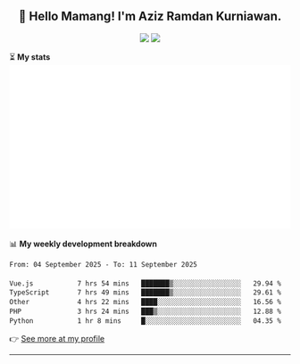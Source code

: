 <h2 align="center">👋 Hello Mamang! I'm Aziz Ramdan Kurniawan.</h2>  
<p align="center">
  <img src="https://komarev.com/ghpvc/?username=azizramdan">
  <img src="https://wakatime.com/badge/user/90056fa0-4c31-4eca-954e-2a3ac05896f9.svg">
</p>
    
⏳ **My stats**  
![](https://raw.githubusercontent.com/azizramdan/github-stats/master/generated/overview.svg#gh-dark-mode-only)

📊 **My weekly development breakdown**
<!--START_SECTION:waka-->

```txt
From: 04 September 2025 - To: 11 September 2025

Vue.js           7 hrs 54 mins   ███████▒░░░░░░░░░░░░░░░░░   29.94 %
TypeScript       7 hrs 49 mins   ███████▒░░░░░░░░░░░░░░░░░   29.61 %
Other            4 hrs 22 mins   ████░░░░░░░░░░░░░░░░░░░░░   16.56 %
PHP              3 hrs 24 mins   ███▒░░░░░░░░░░░░░░░░░░░░░   12.88 %
Python           1 hr 8 mins     █░░░░░░░░░░░░░░░░░░░░░░░░   04.35 %
```

<!--END_SECTION:waka-->
👉 [See more at my profile](https://wakatime.com/@azizramdan)
***
